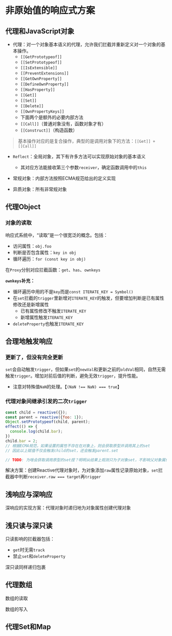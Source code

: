 # 非原始值的响应式方案
## 代理和JavaScript对象
- 代理：对一个对象基本语义的代理，允许我们拦截并重新定义对一个对象的基本操作。
    - `[[GetPrototypeof]]`
    - `[[SetPrototypeof]]`
    - `[[IsExtensible]]`
    - `[[PreventExtensions]]`
    - `[[GetOwnProperty]]`
    - `[[DefineOwnProperty]]`
    - `[[HasProperty]]`
    - `[[Get]]`
    - `[[Set]]`
    - `[[Delete]]`
    - `[[OwnPropertyKeys]]`
    - 下面两个是额外的必要内部方法
    - `[[Call]]`（普通对象没有，函数对象才有）
    - `[[Construct]]`（构造函数）
> 基本操作对应的是复合操作，典型的是调用对象下的方法：`[[Get]] + [[Call]]`
- `Reflect`：全局对象，其下有许多方法可以实现原始对象的基本语义
    - 其对应方法能接收第三个参数`receiver`，确定函数调用中的`this`

- 常规对象：内部方法按照ECMA规范给出的定义实现
- 异质对象：所有非常规对象

## 代理Object
### 对象的读取
响应式系统中，“读取”是一个很宽泛的概念。包括：
- 访问属性：`obj.foo`
- 判断是否包含属性：`key in obj`
- 循环遍历：`for (const key in obj)`

在`Proxy`分别对应拦截函数：`get`、`has`、`ownkeys`

**`ownkeys`补充：**
- 循环遍历中用的不是`key`而是`const ITERATE_KEY = Symbol()`
- 在`set`拦截的`trigger`里新增对`ITERATE_KEY`的触发，但要增加判断是已有属性修改还是新增属性
    - 已有属性修改不触发`ITERATE_KEY`
    - 新增属性触发`ITERATE_KEY`
- `deleteProperty`也触发`ITERATE_KEY`

## 合理地触发响应
### 更新了，但没有完全更新
`set`会自动触发`trigger`，但如果`set`的`newVal`和更新之前的`oldVal`相同，自然无需触发`trigger`。增加对前后值的判断，避免无效`trigger`，提升性能。
- 注意对特殊值`NaN`的处理。【`(NaN !== NaN) === true`】
### 代理对象间继承引发的二次`trigger`
```js
const child = reactive({});
const parent = reactive({foo: 1});
Object.setPrototypeof(child, parent);
effect(() => {
  console.log(child.bar);
})
child.bar = 2;
// 根据ECMA规范，如果设置的属性不存在在对象上，则会获取原型并调用其上的set
// 因此以上赋值不仅会触发child的set，还会触发parent.set

// TODO: 为啥会获取调用原型的set捏？明明从结果上观测只为子对象set，不影响父对象属性
```
解决方案：创建Reactive代理对象时，为对象添加`raw`属性记录原始对象，`set`拦截器中判断`receiver.raw === target`再`trigger`
## 浅响应与深响应
深响应的实现方案：代理对象时递归地为对象属性创建代理对象
## 浅只读与深只读
只读影响的拦截器包括：
- `get`时无需`track`
- 禁止`set`和`deleteProperty`

深只读同样递归包裹

## 代理数组
数组的读取

数组的写入


## 代理Set和Map
